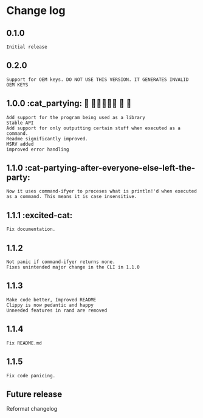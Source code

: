 # Change log
## 0.1.0
    Initial release
## 0.2.0
    Support for OEM keys. DO NOT USE THIS VERSION. IT GENERATES INVALID OEM KEYS
## 1.0.0 :cat_partying: 🎊 🎂🎂🎂🎂🎂 🎉 🚡
    Add support for the program being used as a library
    Stable API
    Add support for only outputting certain stuff when executed as a command.
    Readme significantly improved.
    MSRV added
    improved error handling
## 1.1.0 :cat-partying-after-everyone-else-left-the-party:
    Now it uses command-ifyer to proceses what is println!'d when executed as a command. This means it is case insensitive.
## 1.1.1 :excited-cat:
    Fix documentation.
## 1.1.2
    Not panic if command-ifyer returns none.
    Fixes unintended major change in the CLI in 1.1.0
## 1.1.3
    Make code better, Improved README
    Clippy is now pedantic and happy
    Unneeded features in rand are removed
## 1.1.4
    Fix README.md
## 1.1.5
    Fix code panicing.
## Future release
  Reformat changelog
